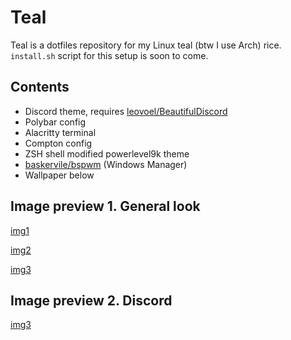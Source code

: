# Teal
Teal is a dotfiles repository for my Linux teal (btw I use Arch) rice. <br />
`install.sh` script for this setup is soon to come. <br />

## Contents
- Discord theme, requires [leovoel/BeautifulDiscord](https://github.com/leovoel/BeautifulDiscord)
- Polybar config
- Alacritty terminal
- Compton config
- ZSH shell modified powerlevel9k theme
- [baskervile/bspwm](https://github.com/baskerville/bspwm) (Windows Manager)
- Wallpaper below<br />

## Image preview 1. General look

[img1](https://github.com/Vixtron/teal/blob/master/.images/Workspace1.png)

[img2](https://github.com/Vixtron/teal/blob/master/.images/Workspace2.png)

[img3](https://github.com/Vixtron/teal/blob/master/.images/Workspace3.png)

## Image preview 2. Discord

[img3](https://github.com/Vixtron/teal/blob/master/.images/Discord.png)
